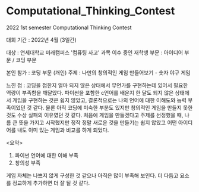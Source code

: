 # Computational_Thinking_Contest
2022 1st semester Computational Thinking Contest

대회 기간 : 2022년 4월 (3일간)

대상 : 연세대학교 미래캠퍼스 '컴퓨팅 사고' 과목 이수 중인 재학생
부문 : 아이디어 부문 / 코딩 부문

본인 참가 : 코딩 부문  (개인)
주제 : 나만의 창의적인 게임 만들어보기 - 숫자 야구 게임

느낀 점 : 
코딩을 접한지 얼마 되지 않은 상태에서 무언가를 구현하는데 있어서 필요한 역량이 부족함을 깨달았다. 파이썬을 포함한 c언어를 배운지 한 달도 되지 않은 상태에서 게임을 구현하는 것은 쉽지 않았고, 결론적으로는 나의 언어에 대한 이해도와 능력 부족이었던 것 같다. 물론 아직 코딩에 미숙한 부분도 있지만 창의적인 게임을 만들지 못한 것도 수상 실패의 이유였던 것 같다. 처음에 게임을 만들겠다고 주제를 선정했을 때, 나름 큰 뜻을 가지고 시작했지만 정작 정말 새로운 것을 만들기는 쉽지 않았고 어떤 아이디어를 내도 이미 있는 게임과 비교를 하게 되었다. 

<요약>
1. 파이썬 언어에 대한 이해 부족
2. 창의성 부족

게임 자체는 나쁘지 않게 구성한 것 같으나 아직은 많이 부족해 보인다. 더 다듬고 요소를 정교하게 추가하면 더 잘 될 것 같다.
